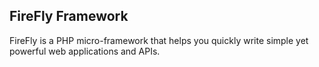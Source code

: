 ## FireFly Framework

FireFly is a PHP micro-framework that helps you quickly write simple yet powerful web applications and APIs.

